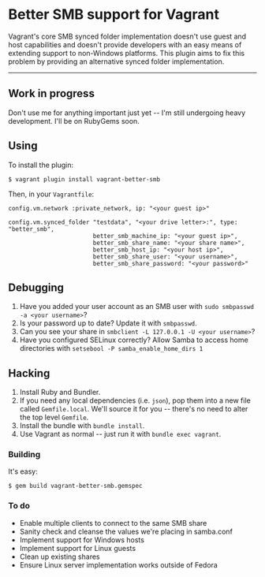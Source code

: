 # Better SMB support for Vagrant

Vagrant's core SMB synced folder implementation doesn't use guest and host
capabilities and doesn't provide developers with an easy means of extending
support to non-Windows platforms. This plugin aims to fix this problem by
providing an alternative synced folder implementation.

* * *

## Work in progress

Don't use me for anything important just yet -- I'm still undergoing heavy
development. I'll be on RubyGems soon.

## Using

To install the plugin:

    $ vagrant plugin install vagrant-better-smb

Then, in your ```Vagrantfile```:

    config.vm.network :private_network, ip: "<your guest ip>"

    config.vm.synced_folder "testdata", "<your drive letter>:", type: "better_smb",
                            better_smb_machine_ip: "<your guest ip>",
                            better_smb_share_name: "<your share name>",
                            better_smb_host_ip: "<your host ip>",
                            better_smb_share_user: "<your username>",
                            better_smb_share_password: "<your password>"

## Debugging

1. Have you added your user account as an SMB user with
   ```sudo smbpasswd -a <your username>```?
2. Is your password up to date? Update it with ```smbpasswd```.
3. Can you see your share in ```smbclient -L 127.0.0.1 -U <your username>```?
4. Have you configured SELinux correctly? Allow Samba to access home directories
   with ```setsebool -P samba_enable_home_dirs 1```

## Hacking

1. Install Ruby and Bundler.
2. If you need any local dependencies (i.e. ```json```), pop them into a new
   file called ```Gemfile.local```. We'll source it for you -- there's no need
   to alter the top level ```Gemfile```.
3. Install the bundle with ```bundle install```.
4. Use Vagrant as normal -- just run it with ```bundle exec vagrant```.

### Building

It's easy:

    $ gem build vagrant-better-smb.gemspec

### To do

* Enable multiple clients to connect to the same SMB share
* Sanity check and cleanse the values we're placing in samba.conf
* Implement support for Windows hosts
* Implement support for Linux guests
* Clean up existing shares
* Ensure Linux server implementation works outside of Fedora
